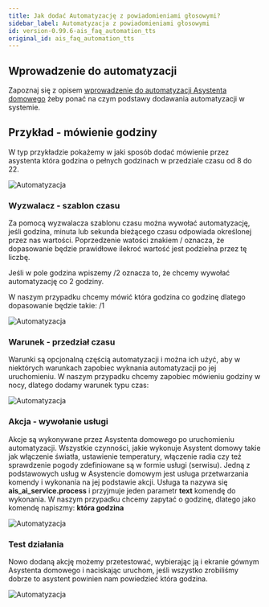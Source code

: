 ```yaml
---
title: Jak dodać Automatyzację z powiadomieniami głosowymi?
sidebar_label: Automatyzacja z powiadomieniami głosowymi
id: version-0.99.6-ais_faq_automation_tts
original_id: ais_faq_automation_tts
---
```


## Wprowadzenie do automatyzacji

Zapoznaj się z opisem [wprowadzenie do automatyzacji Asystenta domowego](/AIS-docs/docs/en/ais_bramka_automation.html) żeby ponać na czym podstawy dodawania automatyzacji w systemie.


## Przykład - mówienie godziny

W typ przykładzie pokażemy w jaki sposób dodać mówienie przez asystenta która godzina o pełnych godzinach w przedziale czasu od 8 do 22.

![Automatyzacja](/AIS-docs/img/en/faq/tts_time_0.png)


### Wyzwalacz - szablon czasu

Za pomocą wyzwalacza szablonu czasu można wywołać automatyzację, jeśli godzina, minuta lub sekunda bieżącego czasu odpowiada określonej przez nas wartości. Poprzedzenie watości znakiem / oznacza, że dopasowanie będzie prawidłowe ilekroć wartość jest podzielna przez tę liczbę.

Jeśli w pole godzina wpiszemy /2 oznacza to, że chcemy wywołać automatyzację co 2 godziny.

W naszym przypadku chcemy mówić która godzina co godzinę dlatego dopasowanie będzie takie: /1

![Automatyzacja](/AIS-docs/img/en/faq/tts_time_1.png)


### Warunek - przedział czasu

Warunki są opcjonalną częścią automatyzacji i można ich użyć, aby w niektórych warunkach zapobiec wyknania automatyzacji po jej uruchomieniu.
W naszym przypadku chcemy zapobiec mówieniu godziny w nocy, dlatego dodamy warunek typu czas:

![Automatyzacja](/AIS-docs/img/en/faq/tts_time_2.png)


### Akcja - wywołanie usługi

Akcje są wykonywane przez Asystenta domowego po uruchomieniu automatyzacji.
Wszystkie czynności, jakie wykonuje Asystent domowy takie jak włączenie światła, ustawienie temperatury, włączenie radia czy też sprawdzenie pogody zdefiniowane są w formie usługi (serwisu). Jedną z podstawowych usług w Asystencie domowym jest usługa przetwarzania komendy i wykonania na jej podstawie akcji. Usługa ta nazywa się **ais_ai_service.process** i przyjmuje jeden parametr **text** komendę do wykonania. W naszym przypadku chcemy zapytać o godzinę, dlatego jako komendę napiszmy: **która godzina**


![Automatyzacja](/AIS-docs/img/en/faq/tts_time_3.png)


### Test działania

Nowo dodaną akcję możemy przetestować, wybierając ją i ekranie gównym Asystenta domowego i naciskając uruchom, jeśli wszystko zrobiliśmy dobrze to asystent powinien nam powiedzieć która godzina. 

![Automatyzacja](/AIS-docs/img/en/faq/tts_time_4.png)
